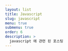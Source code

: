 ```yaml
---
layout: list
title: Javascript 
slug: javascript
menu: true
submenu: true
order: 6
description: >
  javascript 에 관련 된 포스팅
---
```

